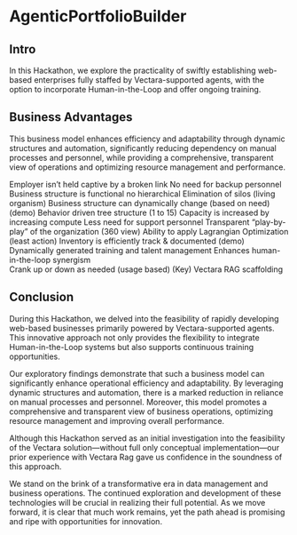 # AgenticPortfolioBuilder

## Intro
In this Hackathon, we explore the practicality of swiftly establishing web-based enterprises fully staffed by Vectara-supported agents, with the option to incorporate Human-in-the-Loop and offer ongoing training.

## Business Advantages
This business model enhances efficiency and adaptability through dynamic structures and automation, significantly reducing dependency on manual processes and personnel, while providing a comprehensive, transparent view of operations and optimizing resource management and performance.

Employer isn’t held captive by a broken link 
No need for backup personnel
Business structure is functional no hierarchical
Elimination of silos (living organism) 
Business structure can dynamically change (based on need)
(demo) Behavior driven tree structure (1 to 15)
Capacity is increased by increasing compute
Less need for support personnel
Transparent “play-by-play” of the organization (360 view)
Ability to apply Lagrangian Optimization (least action)
Inventory is efficiently track & documented
(demo) Dynamically generated training and talent management
Enhances human-in-the-loop synergism          
Crank up or down as needed (usage based)
(Key) Vectara RAG scaffolding

## Conclusion

During this Hackathon, we delved into the feasibility of rapidly developing web-based businesses primarily powered by Vectara-supported agents. This innovative approach not only provides the flexibility to integrate Human-in-the-Loop systems but also supports continuous training opportunities.

Our exploratory findings demonstrate that such a business model can significantly enhance operational efficiency and adaptability. By leveraging dynamic structures and automation, there is a marked reduction in reliance on manual processes and personnel. Moreover, this model promotes a comprehensive and transparent view of business operations, optimizing resource management and improving overall performance.

Although this Hackathon served as an initial investigation into the feasibility of the Vectara solution—without full only conceptual implementation—our prior experience with Vectara Rag gave us confidence in the soundness of this approach.

We stand on the brink of a transformative era in data management and business operations. The continued exploration and development of these technologies will be crucial in realizing their full potential. As we move forward, it is clear that much work remains, yet the path ahead is promising and ripe with opportunities for innovation.




